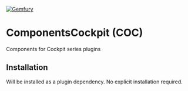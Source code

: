 [![Gemfury](https://badge.fury.io/fp/gemfury.svg)](https://gemfury.com/f/partner)

# ComponentsCockpit (COC)
Components for Cockpit series plugins
## Installation
Will be installed as a plugin dependency. No explicit installation required.
